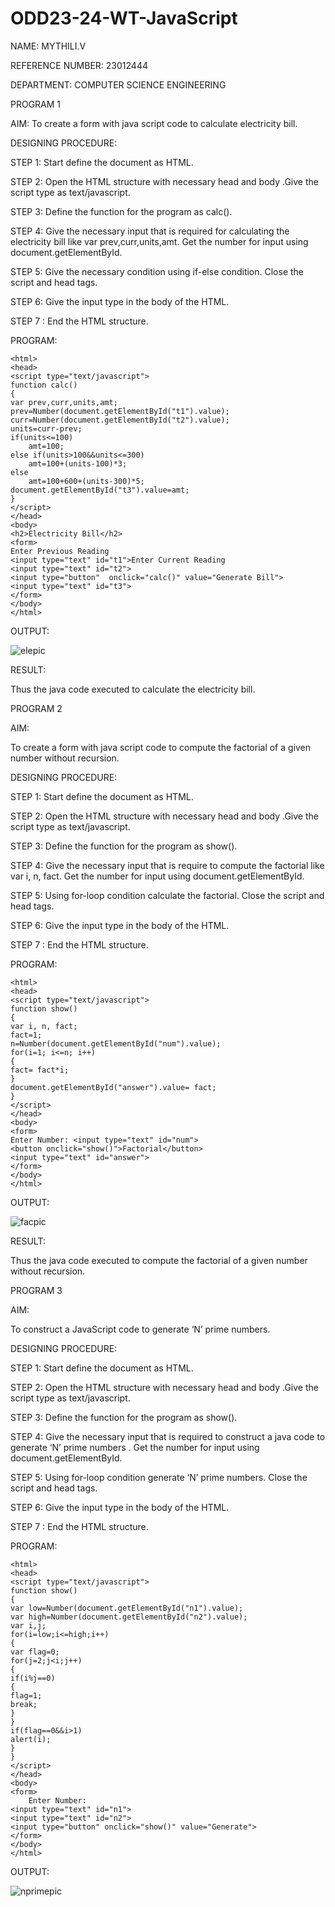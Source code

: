# ODD23-24-WT-JavaScript
NAME: MYTHILI.V

REFERENCE NUMBER: 23012444

DEPARTMENT: COMPUTER SCIENCE ENGINEERING

PROGRAM 1


AIM:
To create a form with java script code to calculate electricity bill.

DESIGNING PROCEDURE:


STEP 1: Start define the document as HTML.

STEP 2: Open the HTML structure with necessary head and body .Give the script type as text/javascript.

STEP 3: Define the function for the program as calc().

STEP 4: Give the necessary input that is required for calculating the electricity bill like var prev,curr,units,amt. Get the number for input using document.getElementById.

STEP 5: Give the necessary condition using if-else condition. Close the script and head tags.

STEP 6: Give the input type in the body of the HTML.

STEP 7 : End the HTML structure.

PROGRAM:
```
<html>
<head>
<script type="text/javascript">
function calc()
{
var prev,curr,units,amt;
prev=Number(document.getElementById("t1").value);
curr=Number(document.getElementById("t2").value);
units=curr-prev;
if(units<=100)
	amt=100;
else if(units>100&&units<=300)
	amt=100+(units-100)*3;
else
	amt=100+600+(units-300)*5;
document.getElementById("t3").value=amt;
}
</script>
</head>
<body>
<h2>Electricity Bill</h2>
<form>
Enter Previous Reading 
<input type="text" id="t1">Enter Current Reading
<input type="text" id="t2">
<input type="button"  onclick="calc()" value="Generate Bill">
<input type="text" id="t3">
</form>
</body>
</html>
```
OUTPUT:

![elepic](https://github.com/Mythili7339267708/ODD23-24-WT-JavaScript/assets/144260246/38bdb461-64cf-4481-9d90-dd38e44601b1)

RESULT:

Thus the java code executed to calculate the electricity bill.

PROGRAM 2


AIM:


To create a form with java script code to compute the factorial of a given number without recursion.

DESIGNING PROCEDURE:


STEP 1: Start define the document as HTML.

STEP 2: Open the HTML structure with necessary head and body .Give the script type as text/javascript.

STEP 3: Define the function for the program as show().

STEP 4: Give the necessary input that is require to compute the factorial like var i, n, fact. Get the number for input using document.getElementById.

STEP 5: Using for-loop condition calculate the factorial. Close the script and head tags.

STEP 6: Give the input type in the body of the HTML.

STEP 7 : End the HTML structure.

PROGRAM:
```
<html>
<head>
<script type="text/javascript">
function show()
{
var i, n, fact;
fact=1;
n=Number(document.getElementById("num").value);
for(i=1; i<=n; i++)  
{
fact= fact*i;
}  
document.getElementById("answer").value= fact;
}
</script>
</head>
<body>
<form>
Enter Number: <input type="text" id="num">
<button onclick="show()">Factorial</button>
<input type="text" id="answer">
</form>
</body>
</html>
```
OUTPUT:

![facpic](https://github.com/Mythili7339267708/ODD23-24-WT-JavaScript/assets/144260246/59f17e82-a88e-4ac2-9638-7389a10dec25)

RESULT:

Thus the java code executed to compute the factorial of a given number without recursion.

PROGRAM 3

AIM:

To construct a JavaScript code to generate ‘N’ prime numbers.

DESIGNING PROCEDURE:

STEP 1: Start define the document as HTML.

STEP 2: Open the HTML structure with necessary head and body .Give the script type as text/javascript.

STEP 3: Define the function for the program as show().

STEP 4: Give the necessary input that is required to construct a java code to generate ‘N’ prime numbers . Get the number for input using document.getElementById.

STEP 5: Using for-loop condition generate ‘N’ prime numbers. Close the script and head tags.

STEP 6: Give the input type in the body of the HTML.

STEP 7 : End the HTML structure.

PROGRAM:
```
<html>
<head>
<script type="text/javascript">
function show()
{
var low=Number(document.getElementById("n1").value);
var high=Number(document.getElementById("n2").value);
var i,j;
for(i=low;i<=high;i++) 
{
var flag=0;
for(j=2;j<i;j++) 
{
if(i%j==0) 
{
flag=1;
break;
}
}
if(flag==0&&i>1) 
alert(i);
}
}
</script>
</head>
<body>
<form>
    Enter Number:
<input type="text" id="n1">
<input type="text" id="n2">
<input type="button" onclick="show()" value="Generate">
</form>
</body>
</html>
```
OUTPUT:

![nprimepic](https://github.com/Mythili7339267708/ODD23-24-WT-JavaScript/assets/144260246/f1544754-96af-4339-b8aa-d881bd6cdfca)
